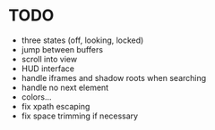 # TODO
* three states (off, looking, locked)
* jump between buffers
* scroll into view
* HUD interface
* handle iframes and shadow roots when searching
* handle no next element
* colors...
* fix xpath escaping 
* fix space trimming if necessary